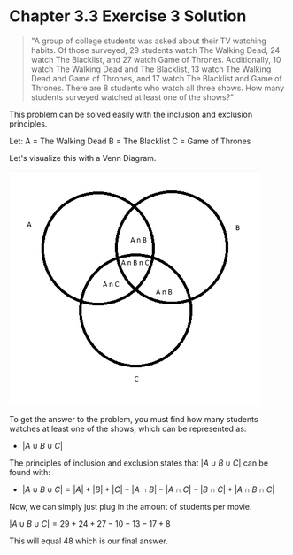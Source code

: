# Chapter 3.3 Exercise 3 Solution

> "A group of college students was asked about their TV watching habits. Of those surveyed, 29 students watch The Walking Dead, 24 watch The Blacklist, and 27 watch Game of Thrones. Additionally, 10 watch The Walking Dead and The Blacklist, 13 watch The Walking Dead and Game of Thrones, and 17 watch The Blacklist and Game of Thrones. There are 8 students who watch all three shows. How many students surveyed watched at least one of the shows?"


This problem can be solved easily with the inclusion and exclusion principles.

Let:
A = The Walking Dead
B = The Blacklist
C = Game of Thrones

Let's visualize this with a Venn Diagram.

![VennDiagram](../images/VennDiagram.png)

To get the answer to the problem, you must find how many students watches at least one of the shows, which can be represented as:
- $|A \cup B \cup C|$

The principles of inclusion and exclusion states that $|A \cup B \cup C|$ can be found with:

- $|A \cup B \cup C| = |A| + |B| + |C| - |A \cap B| - |A \cap C| - |B \cap C| + |A \cap B \cap C|$

Now, we can simply just plug in the amount of students per movie.

$|A \cup B \cup C| = 29 + 24 + 27 - 10 - 13 - 17 + 8$ 

This will equal 48 which is our final answer.